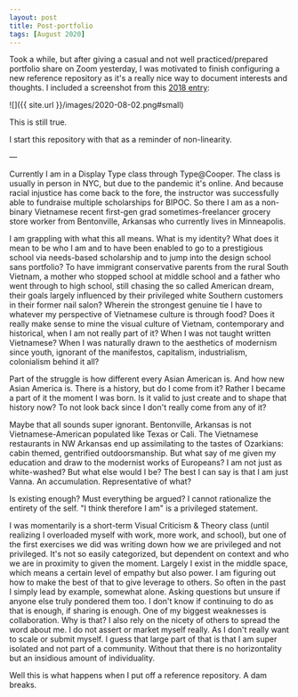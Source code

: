 ```yaml
---
layout: post
title: Post-portfolio
tags: [August 2020]
---
```


Took a while, but after giving a casual and not well practiced/prepared portfolio share on Zoom yesterday, I was motivated to finish configuring a new reference repository as it's a really nice way to document interests and thoughts. I included a screenshot from this [2018 entry](https://vannavu.com/referencerepository/week12-13#taeyoon04):

![]({{ site.url }}/images/2020-08-02.png#small)

This is still true.

I start this repository with that as a reminder of non-linearity.

—

Currently I am in a Display Type class through Type@Cooper. The class is usually in person in NYC, but due to the pandemic it's online. And because racial injustice has come back to the fore, the instructor was successfully able to fundraise multiple scholarships for BIPOC. So there I am as a non-binary Vietnamese recent first-gen grad sometimes-freelancer grocery store worker from Bentonville, Arkansas who currently lives in Minneapolis.

I am grappling with what this all means. What is my identity? What does it mean to be who I am and to have been enabled to go to a prestigious school via needs-based scholarship and to jump into the design school sans portfolio? To have immigrant conservative parents from the rural South Vietnam, a mother who stopped school at middle school and a father who went through to high school, still chasing the so called American dream, their goals largely influenced by their privileged white Southern customers in their former nail salon? Wherein the strongest genuine tie I have to whatever my perspective of Vietnamese culture is through food? Does it really make sense to mine the visual culture of Vietnam, contemporary and historical, when I am not really part of it? When I was not taught written Vietnamese? When I was naturally drawn to the aesthetics of modernism since youth, ignorant of the manifestos, capitalism, industrialism, colonialism behind it all?

Part of the struggle is how different every Asian American is. And how new Asian America is. There is a history, but do I come from it? Rather I became a part of it the moment I was born. Is it valid to just create and to shape that history now? To not look back since I don't really come from any of it?

Maybe that all sounds super ignorant. Bentonville, Arkansas is not Vietnamese-American populated like Texas or Cali. The Vietnamese restaurants in NW Arkansas end up assimilating to the tastes of Ozarkians: cabin themed, gentrified outdoorsmanship. But what say of me given my education and draw to the modernist works of Europeans? I am not just as white-washed? But what else would I be? The best I can say is that I am just Vanna. An accumulation. Representative of what?

Is existing enough? Must everything be argued? I cannot rationalize the entirety of the self. "I think therefore I am" is a privileged statement.

I was momentarily is a short-term Visual Criticism & Theory class (until realizing I overloaded myself with work, more work, and school), but one of the first exercises we did was writing down how we are privileged and not privileged. It's not so easily categorized, but dependent on context and who we are in proximity to given the moment. Largely I exist in the middle space, which means a certain level of empathy but also power. I am figuring out how to make the best of that to give leverage to others. So often in the past I simply lead by example, somewhat alone. Asking questions but unsure if anyone else truly pondered them too. I don't know if continuing to do as that is enough, if sharing is enough. One of my biggest weaknesses is collaboration. Why is that? I also rely on the nicety of others to spread the word about me. I do not assert or market myself really. As I don't really want to scale or submit myself. I guess that large part of that is that I am super isolated and not part of a community.
Without that there is no horizontality but an insidious amount of individuality.

Well this is what happens when I put off a reference repository. A dam breaks.
